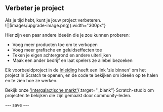 ## Verbeter je project

<div style="display: flex; flex-wrap: wrap">
<div style="flex-basis: 200px; flex-grow: 1; margin-right: 15px;">
Als je tijd hebt, kunt je jouw project verbeteren.
</div>
<div>
![](images/upgrade-image.png){:width="300px"}
</div>
</div>

Hier zijn een paar andere ideeën die je zou kunnen proberen:
- Voeg meer producten toe om te verkopen
- Voeg meer grafische en geluidseffecten toe
- Teken je eigen achtergrond en andere uiterlijken
- Maak een ander bedrijf en laat spelers ze allebei bezoeken

Elk voorbeeldproject in de [Inleiding](.) heeft een link 'zie binnen' om het project in Scratch te openen, en de code te bekijken om ideeën op te halen en te zien hoe ze werken.

Bekijk onze ['Intergalactische markt'](https://scratch.mit.edu/studios/29662180){:target="_blank"} Scratch-studio om projecten te bekijken die zijn gemaakt door community-leden.

--- save ---

